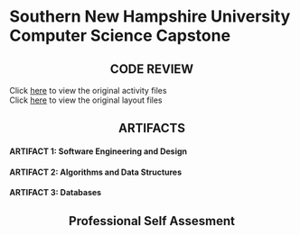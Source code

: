 # Southern New Hampshire University <br> Computer Science Capstone
## <center>CODE REVIEW<center>
Click [here]((https://github.com/luchh224/luchh224.github.io/tree/main/Weight%20Loss%20App/Code%20Review/Activities)) to view the original activity files <br>
Click [here](https://github.com/luchh224/luchh224.github.io/tree/main/Weight%20Loss%20App/Code%20Review/Layouts) to view the original layout files
## <center>ARTIFACTS<center>
#### ARTIFACT 1: Software Engineering and Design
#### ARTIFACT 2: Algorithms and Data Structures
#### ARTIFACT 3: Databases
## <center>Professional Self Assesment<center>
